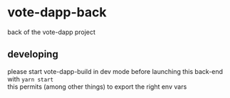 # vote-dapp-back
back of the vote-dapp project

## developing
please start vote-dapp-build in dev mode before launching
this back-end with `yarn start`  
this permits (among other things) to export the right env vars
